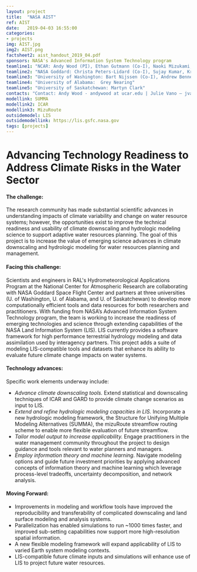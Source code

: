 ```yaml
---
layout: project
title:  "NASA AIST"
ref: AIST
date:   2019-04-03 16:55:00
categories:
- projects
img: AIST.jpg
img2: AIST.png
factsheet2: aist_handout_2019_04.pdf 
sponsors: NASA's Advanced Information System Technology program
teamline1: "NCAR: Andy Wood (PI), Ethan Gutmann (Co-I), Naoki Mizukami, Joe Hamman, Julie Vano"
teamline2: "NASA Goddard: Christa Peters-Lidard (Co-I), Sujay Kumar, Kristine Verdin, James Geiger, Scott Rheingrover"
teamline3: "University of Washington: Bart Nijssen (Co-I), Andrew Bennett"
teamline4: "University of Alabama:  Grey Nearing"  
teamline5: "University of Saskatchewan: Martyn Clark"
contacts: "Contact: Andy Wood - andywood at ucar.edu | Julie Vano – jvano at ucar.edu"
modellink: SUMMA
modellink2: ICAR
modellink3: MizuRoute
outsidemodel: LIS
outsidemodellink: https://lis.gsfc.nasa.gov
tags: [projects]
---
```


# Advancing Technology Readiness to Address Climate Risks in the Water Sector 

#### **The challenge:** 

The research community has made substantial scientific advances in understanding impacts of climate variability and change on water resource systems; however, the opportunities exist to improve the technical readiness and usability of climate downscaling and hydrologic modeling science to support adaptive water resources planning.  The goal of this project is to increase the value of emerging science advances in climate downscaling and hydrologic modeling for water resources planning and management. 

#### **Facing this challenge:**

Scientists and engineers in RAL's Hydrometeorological Applications Program at the National Center for Atmospheric Research are collaborating with NASA Goddard Space Flight Center and partners at three universities (U. of Washington, U. of Alabama, and U. of Saskatchewan)  to develop more computationally  efficient tools and data resources for both researchers and practitioners.  With funding from NASA’s Advanced Information System Technology program,  the team is working to increase the readiness of emerging technologies and science through extending capabilities of the NASA Land Information System (LIS).  LIS currently provides a software framework for high performance terrestrial hydrology modeling and data assimilation used by interagency partners.  This project adds a suite of modeling LIS-compatible tools and datasets that enhance its ability to evaluate future climate change impacts on water systems.

#### **Technology advances:**

Specific work elements underway include:

* <i> Advance climate downscaling tools.</i> Extend statistical and downscaling techniques of ICAR and GARD to provide climate change scenarios as input to LIS.
* <i> Extend and refine hydrologic modeling capacities in LIS.</i> Incorporate a new hydrologic modeling framework, the Structure for Unifying Multiple Modeling Alternatives (SUMMA), the mizuRoute streamflow routing scheme to enable more flexible evaluation of future streamflow.  
* <i> Tailor model output to increase applicability. </i> Engage practitioners in the water management community throughout the project to design guidance and tools relevant to water planners and managers.
* <i> Employ information theory and machine learning. </i> Navigate modeling options and guide future investment priorities by applying advanced concepts of information theory and machine learning which leverage process-level tradeoffs, uncertainty decomposition, and network analysis.


#### **Moving Forward:** 

* Improvements in modeling and workflow tools have improved the reproducibility and transferability of complicated downscaling and land surface modeling and analysis systems.
* Parallelization has enabled simulations to run ~1000 times faster, and improved sub-setting capabilities now support more high-resolution spatial information.
* A new flexible modeling framework will expand applicability of LIS to varied Earth system modeling contexts.
* LIS-compatible future climate inputs and simulations will enhance use of LIS to project future water resources.


